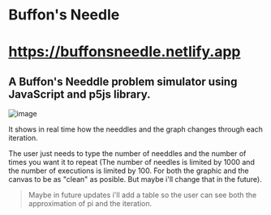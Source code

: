 # Buffon's Needle
# https://buffonsneedle.netlify.app
## A Buffon's Needdle problem simulator using JavaScript and p5js library.

![image](https://github.com/ElJavi115/Buffon-s-Needle/assets/102888158/ba302ef8-9050-4e30-89b0-b1514806980d)

It shows in real time how the needdles and the graph changes through each iteration.

The user just needs to type the number of needdles and the number of times you want it to repeat (The number of needles is limited 
by 1000 and the number of executions is limited by 100. For both the graphic and the canvas to be as "clean" as posible.
But maybe i'll change that in the future).

> Maybe in future updates i'll add a table so the user can see both the approximation of pi and the iteration. 



